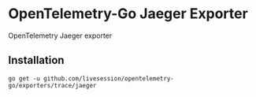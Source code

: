 # OpenTelemetry-Go Jaeger Exporter

OpenTelemetry Jaeger exporter 

## Installation
```
go get -u github.com/livesession/opentelemetry-go/exporters/trace/jaeger
```
